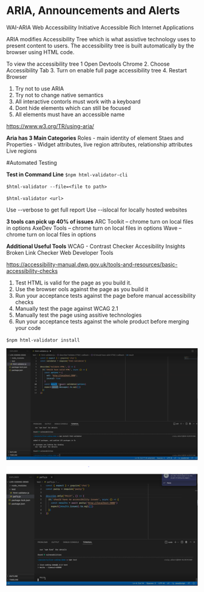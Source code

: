 # ARIA, Announcements and Alerts

WAI-ARIA Web Accessibility Initiative Accessible Rich Internet Applications

ARIA modifies Accessibility Tree which is what assistive technology uses to present content to users.  The accessibility tree is built automatically by the browser using HTML code.

To view the accessibility tree
1 Open Devtools Chrome 
2. Choose Accessibility Tab
3. Turn on enable full page accessibility tree
4. Restart Browser

1. Try not to use ARIA
2. Try not to change native semantics
3. All interactive contorls must work with a keyboard
4. Dont hide elements which can still be focused
5. All elements must have an accessible name

https://www.w3.org/TR/using-aria/

**Aria has 3 Main Categories**
Roles - main identity of element
Staes and Properties - Widget attributes, live region attributes, relationship attributes
Live regions

#Automated Testing

**Test in Command Line**
`$npm html-validator-cli`

`$html-validator --file=<file to path>`

`$html-validator <url>`

Use --verbose to get full report
Use --islocal for locally hosted websites

**3 tools can pick up 40% of issues**
ARC Toolkit – chrome turn on local files in options
AxeDev Tools – chrome turn on local files in options
Wave – chrome turn on local files in options

**Additional Useful Tools**
WCAG - Contrast Checker
Accesibility  Insights
Broken Link Checker
Web Developer Tools

https://accessibility-manual.dwp.gov.uk/tools-and-resources/basic-accessibility-checks

1. Test HTML is valid for the page as you build it.
2. Use the browser ools against the page as you build it
3. Run your acceptance tests against the page before manual accessibility checks
4. Manually test the page against WCAG 2.1
5. Manually test the page using assitive technologies
6. Run your acceptance tests against the whole product before merging your code

`$npm html-validator install`

![html validator automated test image](./html-validator.PNG)

![pally automated test image](./pally.PNG)



